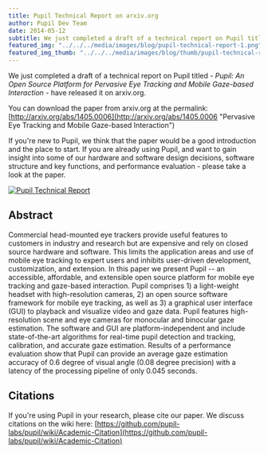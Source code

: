 ```yaml
---
title: Pupil Technical Report on arxiv.org
author: Pupil Dev Team
date: 2014-05-12
subtitle: We just completed a draft of a technical report on Pupil titled -- Pupil - An Open Source Platform for Pervasive Eye Tracking and Mobile Gaze-based Interaction -- have released it on arxiv.org...
featured_img: "../../../media/images/blog/pupil-technical-report-1.png"
featured_img_thumb: "../../../media/images/blog/thumb/pupil-technical-report-1.png"
---
```


We just completed a draft of a technical report on Pupil titled - *Pupil: An Open Source Platform for Pervasive Eye Tracking and Mobile Gaze-based Interaction* - have released it on arxiv.org. 

You can download the paper from arxiv.org at the permalink: [http://arxiv.org/abs/1405.0006](http://arxiv.org/abs/1405.0006 "Pervasive Eye Tracking and Mobile Gaze-based Interaction")

If you're new to Pupil, we think that the paper would be a good introduction and the place to start. If you are already using Pupil, and want to gain insight into some of our hardware and software design decisions, software structure and key functions, and performance evaluation - please take a look at the paper.  


<a href="http://arxiv.org/abs/1405.0006" target="_blank"><img src="../../../media/images/blog/pupil-technical-report-1.png" class='Feature-image' alt="Pupil Technical Report"></a>

## Abstract

Commercial head-mounted eye trackers provide useful features to customers in industry and research but are expensive and rely on closed source hardware and software. This limits the application areas and use of mobile eye tracking to expert users and inhibits user-driven development, customization, and extension. In this paper we present Pupil -- an accessible, affordable, and extensible open source platform for mobile eye tracking and gaze-based interaction. Pupil comprises 1) a light-weight headset with high-resolution cameras, 2) an open source software framework for mobile eye tracking, as well as 3) a graphical user interface (GUI) to playback and visualize video and gaze data. Pupil features high-resolution scene and eye cameras for monocular and binocular gaze estimation. The software and GUI are platform-independent and include state-of-the-art algorithms for real-time pupil detection and tracking, calibration, and accurate gaze estimation. Results of a performance evaluation show that Pupil can provide an average gaze estimation accuracy of 0.6 degree of visual angle (0.08 degree precision) with a latency of the processing pipeline of only 0.045 seconds.

## Citations

If you're using Pupil in your research, please cite our paper. We discuss citations on the wiki here: [https://github.com/pupil-labs/pupil/wiki/Academic-Citation](https://github.com/pupil-labs/pupil/wiki/Academic-Citation)